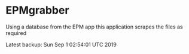 # EPMgrabber
Using a database from the EPM app this application scrapes the files as required


Latest backup: Sun Sep 1 02:54:01 UTC 2019
